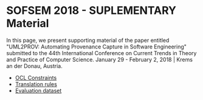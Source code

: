 # SOFSEM 2018 - SUPLEMENTARY Material

In this page, we present supporting material of the paper entitled "UML2PROV: Automating Provenance Capture in Software Engineering" submitted to the 44th International Conference on Current Trends in Theory and Practice of Computer Science. January 29 - February 2, 2018 | Krems an der Donau, Austria.

* [OCL Constraints](https://uml2prov.github.io/OCLRules)
* [Translation rules](https://uml2prov.github.io/transformations/readme.md)
* [Evaluation dataset](https://uml2prov.github.io/evaluationDataset/readme.md)
